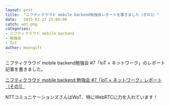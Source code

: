 ```yaml
---
layout: post
title:  "ニフティクラウド mobile backend勉強会レポートを書きました（その1）"
date:   2015-03-27 15:00:00
catch: wot.png
categories:
- ニフティクラウド mobile backend
- 勉強会
- IoT
author: moongift
---
```


ニフティクラウド mobile backend勉強会 #7「IoT × ネットワーク」のレポート記事を書きました。

[ニフティクラウド mobile backend 勉強会 #7「IoT × ネットワーク」レポート（その1）](http://blog.mb.cloud.nifty.com/?p=2176)

NTTコミュニケーションズさんはWoT、特にWebRTCに力を入れています！
